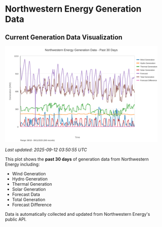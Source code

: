 # Northwestern Energy Generation Data

## Current Generation Data Visualization

![Northwestern Energy Generation Data](images/nwe_generation_plot.svg)

*Last updated: 2025-09-12 03:50:55 UTC*

This plot shows the **past 30 days** of generation data from Northwestern Energy including:
- Wind Generation
- Hydro Generation  
- Thermal Generation
- Solar Generation
- Forecast Data
- Total Generation
- Forecast Difference

Data is automatically collected and updated from Northwestern Energy's public API.

